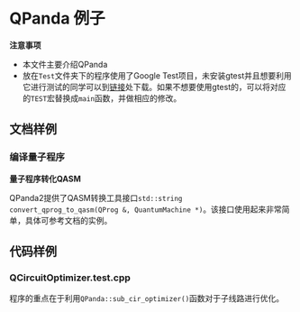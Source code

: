 # QPanda 例子

**注意事项**

+ 本文件主要介绍QPanda
+ 放在`Test`文件夹下的程序使用了Google Test项目，未安装gtest并且想要利用它进行测试的同学可以到[链接](https://blog.csdn.net/csm201314/article/details/75136605)处下载。如果不想要使用gtest的，可以将对应的`TEST`宏替换成`main`函数，并做相应的修改。

## 文档样例

### 编译量子程序

**量子程序转化QASM**

​	QPanda2提供了QASM转换工具接口`std::string convert_qprog_to_qasm(QProg &, QuantumMachine *)`。该接口使用起来非常简单，具体可参考文档的实例。

## 代码样例

### QCircuitOptimizer.test.cpp

程序的重点在于利用`QPanda::sub_cir_optimizer()`函数对于子线路进行优化。

